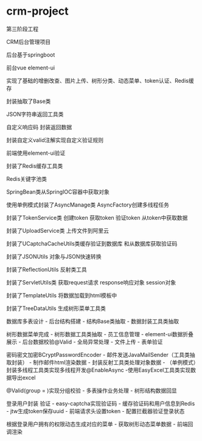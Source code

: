 # crm-project
第三阶段工程

CRM后台管理项目

后台基于springboot

前台vue element-ui

实现了基础的增删改查、图片上传、树形分类、动态菜单、token认证、Redis缓存


封装抽取了Base类

JSON字符串返回工具类

自定义响应码 封装返回数据

封装自定义valid注解实现自定义验证规则

前端使用element-ui验证

封装了Redis缓存工具类

Redis关键字池类

SpringBean类从SpringIOC容器中获取对象

使用单例模式封装了AsyncManage类 AsyncFactory创建多线程任务

封装了TokenService类 创建token 获取token 验证token 从token中获取数据

封装了UploadService类 上传文件到阿里云

封装了UCaptchaCacheUtils类缓存验证到数据库 和从数据库获取验证码

封装了JSONUtils 对象与JSON快速转换

封装了ReflectionUtils 反射类工具

封装了ServletUtils类 获取request请求  response响应对象 session对象

封装了TemplateUtils 将数据加载到html模板中

封装了TreeDataUtils 生成树形菜单工具类



数据库多表设计 - 后台结构搭建 - 结构Base类抽取 - 数据封装工具类抽取 

树形数据菜单完成 - 树形数据工具类抽取 - 员工信息管理 - element-ui数据折叠展示 - 后台数据校验@Valid - 全局异常处理 - 文件上传 - 表单验证

密码密文加密BCryptPasswordEncoder - 邮件发送JavaMailSender（工具类抽取封装） - 制作邮件html渲染数据 - 封装反射工具类处理对象数据 - （单例模式）封装多线程工具类实现多线程开发@EnableAsync -使用EasyExcel工具类实现数据导出excel

@Valid(group = )实现分组校验 - 多表操作业务处理 - 树形结构数据回显

登录用户封装 验证 - easy-captcha实现验证码 - 缓存验证码和用户信息到Redis - jtw生成token保存uuid - 前端请求头设置token - 配置拦截器验证登录状态

根据登录用户拥有的权限动态生成对应的菜单 - 获取树形动态菜单数据 - 前端回调渲染
